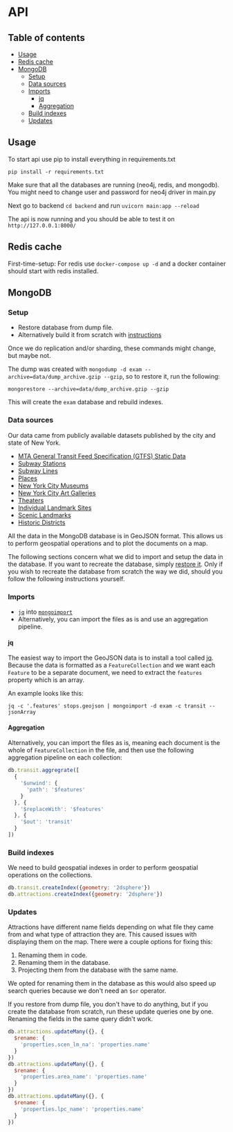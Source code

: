 # API

## Table of contents

- [Usage](#usage)
- [Redis cache](#redis-cache)
- [MongoDB](#mongodb)
  - [Setup](#setup)
  - [Data sources](#data-sources)
  - [Imports](#imports)
    - [jq](#jq)
    - [Aggregation](#aggregation)
  - [Build indexes](#build-indexes)
  - [Updates](#updates)

## Usage

To start api use pip to install everything in requirements.txt

```shell
pip install -r requirements.txt
```

Make sure that all the databases are running (neo4j, redis, and mongodb). You might need to change user and password for neo4j driver in main.py

Next go to backend `cd backend` and run `uvicorn main:app --reload`

The api is now running and you should be able to test it on `http://127.0.0.1:8000/`

## Redis cache

First-time-setup: For redis use `docker-compose up -d` and a docker container should start with redis installed.

## MongoDB

### Setup

- Restore database from dump file.
- Alternatively build it from scratch with [instructions](#imports)

Once we do replication and/or sharding, these commands might change, but maybe not.

The dump was created with `mongodump -d exam --archive=data/dump_archive.gzip --gzip`, so to restore it, run the following:

```shell
mongorestore --archive=data/dump_archive.gzip --gzip
```

This will create the `exam` database and rebuild indexes.

### Data sources

Our data came from publicly available datasets published by the city and state of New York.

- [MTA General Transit Feed Specification (GTFS) Static Data](https://data.ny.gov/Transportation/MTA-General-Transit-Feed-Specification-GTFS-Static/fgm6-ccue)
- [Subway Stations](https://data.cityofnewyork.us/Transportation/Subway-Stations/arq3-7z49)
- [Subway Lines](https://data.cityofnewyork.us/Transportation/Subway-Lines/3qz8-muuu)
- [Places](https://data.cityofnewyork.us/Health/Places/mzbd-kucq)
- [New York City Museums](https://data.cityofnewyork.us/Recreation/New-York-City-Museums/ekax-ky3z)
- [New York City Art Galleries](https://data.cityofnewyork.us/Recreation/New-York-City-Art-Galleries/tgyc-r5jh)
- [Theaters](https://data.cityofnewyork.us/Recreation/Theaters/kdu2-865w)
- [Individual Landmark Sites](https://data.cityofnewyork.us/Housing-Development/Individual-Landmark-Sites/ts56-fkf5)
- [Scenic Landmarks](https://data.cityofnewyork.us/Housing-Development/Scenic-Landmarks/gi7d-8gt5)
- [Historic Districts](https://data.cityofnewyork.us/Housing-Development/Historic-Districts/xbvj-gfnw)

All the data in the MongoDB database is in GeoJSON format. This allows us to perform geospatial operations and to plot the documents on a map.

The following sections concern what we did to import and setup the data in the database. If you want to recreate the database, simply [restore it](#setup). Only if you wish to recreate the database from scratch the way we did, should you follow the following instructions yourself.

### Imports

- [`jq`](https://stedolan.github.io/jq/) into [`mongoimport`](https://www.mongodb.com/docs/database-tools/mongoimport/)
- Alternatively, you can import the files as is and use an aggregation pipeline.

#### jq

The easiest way to import the GeoJSON data is to install a tool called [jq](https://stedolan.github.io/jq/). Because the data is formatted as a `FeatureCollection` and we want each `Feature` to be a separate document, we need to extract the `features` property which is an array.

An example looks like this:

```shell
jq -c '.features' stops.geojson | mongoimport -d exam -c transit --jsonArray
```

#### Aggregation

Alternatively, you can import the files as is, meaning each document is the whole of `FeatureCollection` in the file, and then use the following aggregation pipeline on each collection:

```javascript
db.transit.aggregrate([
  {
    '$unwind': {
      'path': '$features'
    }
  }, {
    '$replaceWith': '$features'
  }, {
    '$out': 'transit'
  }
])
```

### Build indexes

We need to build geospatial indexes in order to perform geospatial operations on the collections.

```javascript
db.transit.createIndex({geometry: '2dsphere'})
db.attractions.createIndex({geometry: '2dsphere'})
```

### Updates

Attractions have different name fields depending on what file they came from and what type of attraction they are. This caused issues with displaying them on the map. There were a couple options for fixing this:

1. Renaming them in code.
2. Renaming them in the database.
3. Projecting them from the database with the same name.

We opted for renaming them in the database as this would also speed up search queries because we don't need an `$or` operator.

If you restore from dump file, you don't have to do anything, but if you create the database from scratch, run these update queries one by one. Renaming the fields in the same query didn't work.

```javascript
db.attractions.updateMany({}, {
  $rename: {
    'properties.scen_lm_na': 'properties.name'
  }
})
db.attractions.updateMany({}, {
  $rename: {
    'properties.area_name': 'properties.name'
  }
})
db.attractions.updateMany({}, {
  $rename: {
    'properties.lpc_name': 'properties.name'
  }
})
```
